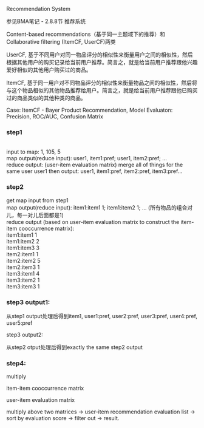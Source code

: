 Recommendation System

参见BMA笔记 - 2.8.8节 推荐系统

Content-based recommendations（基于同一主题域下的推荐）和Collaborative filtering (ItemCF, UserCF)两类

UserCF, 基于不同用户对同一物品评分的相似性来衡量用户之间的相似性，然后根据其他用户的购买记录给当前用户推荐。简言之，就是给当前用户推荐跟他兴趣爱好相似的其他用户购买过的商品。

ItemCF, 基于同一用户对不同物品评分的相似性来衡量物品之间的相似性，然后将与这个物品相似的其他物品推荐给用户。简言之，就是给当前用户推荐跟他已购买过的商品类似的其他种类的商品。

Case: ItemCF - Bayer Product Recommendation, Model Evaluaton: Precision, ROC/AUC, Confusion Matrix

### step1

</br> input to map: 1, 105, 5
</br> map output(reduce input): user1, item1:pref; user1, item2:pref; ...
</br> reduce output: (user-item evaluation matrix) merge all of things for the same user user1 then output: user1, item1:pref, item2:pref, item3:pref...

### step2

get map input from step1
</br> map output(reduce input): item1:item1 1; item1:item2 1; ... (所有物品的组合对儿，每一对儿后面都是1)
</br> reduce output (based on user-item evaluation matrix to construct the item-item cooccurrence matrix):
</br> item1:item1 1
</br> item1:item2 2
</br> item1:item3 3
</br> item2:item1 1
</br> item2:item2 5
</br> item2:item3 1
</br> item3:item1 4
</br> item3:item2 1
</br> item3:item3 1

### step3 output1:

从step1 output处理后得到item1, user1:pref, user2:pref, user3:pref, user4:pref, user5:pref

step3 output2:

从step2 otput处理后得到exactly the same step2 output

### step4:

multiply

item-item cooccurrence matrix

user-item evaluation matrix

multiply above two matrices -> user-item recommendation evaluation list -> sort by evaluation score -> filter out -> result.